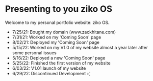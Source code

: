 # Presenting to you ziko OS
Welcome to my personal portfolio website: ziko OS.
<ul>
  <li>7/25/21: Bought my domain (www.zackhitane.com)</li>
  <li>7/31/21: Worked on my 'Coming Soon' page</li>
  <li>8/02/21: Deployed my 'Coming Soon' page</li>
  <li>5/15/22: Worked on my V1.0 of my website almost a year later after some personal issues</li>
  <li>5/16/22: Deployed a new 'Coming Soon' page</li>
  <li>5/25/22: Finished the first version of my website</li>
  <li>6/03/22: V1.01 launch of my website</li>
  <li>6/29/22: Discontinued Development :(</li>
 <ul>
